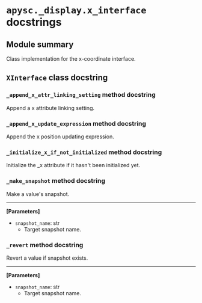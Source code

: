 # `apysc._display.x_interface` docstrings

## Module summary

Class implementation for the x-coordinate interface.

## `XInterface` class docstring

### `_append_x_attr_linking_setting` method docstring

Append a x attribute linking setting.

### `_append_x_update_expression` method docstring

Append the x position updating expression.

### `_initialize_x_if_not_initialized` method docstring

Initialize the _x attribute if it hasn't been initialized yet.

### `_make_snapshot` method docstring

Make a value's snapshot.<hr>

**[Parameters]**

- `snapshot_name`: str
  - Target snapshot name.

### `_revert` method docstring

Revert a value if snapshot exists.<hr>

**[Parameters]**

- `snapshot_name`: str
  - Target snapshot name.
